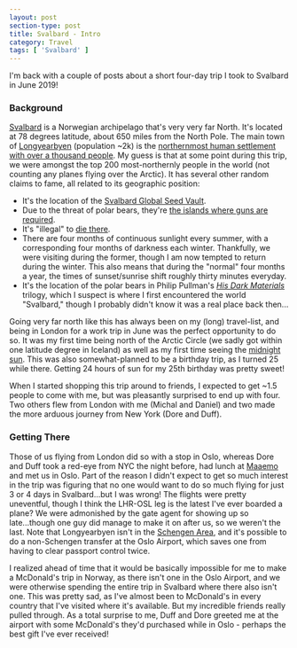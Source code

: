 ```yaml
---
layout: post
section-type: post
title: Svalbard - Intro
category: Travel
tags: [ 'Svalbard' ]
---
```


I'm back with a couple of posts about a short four-day trip I took to Svalbard in June 2019!

### Background

[Svalbard](https://en.wikipedia.org/wiki/Svalbard) is a Norwegian archipelago that's very very far North.
It's located at 78 degrees latitude, about 650 miles from the North Pole.
The main town of [Longyearbyen](https://en.wikipedia.org/wiki/Longyearbyen) (population ~2k) is the 
[northernmost human settlement with over a thousand people](https://en.wikipedia.org/wiki/Northernmost_settlements).
My guess is that at some point during this trip, we were amongst the top 200 most-northernly people in the world
(not counting any planes flying over the Arctic).
It has several other random claims to fame, all related to its geographic position:
+ It's the location of the [Svalbard Global Seed Vault](https://en.wikipedia.org/wiki/Svalbard_Global_Seed_Vault).
+ Due to the threat of polar bears, they're [the islands where guns are required](https://www.youtube.com/watch?v=ch7HwhGynXk).
+ It's "illegal" to [die there](https://www.menshealth.com/entertainment/a19423172/not-allowed-to-die-in-longyearbyen-norway/).
+ There are four months of continuous sunlight every summer, with a corresponding four months of darkness each winter. 
Thankfully, we were visiting during the former, though I am now tempted to return during the winter.
This also means that during the "normal" four months a year, the
times of sunset/sunrise shift roughly thirty minutes everyday.
+ It's the location of the polar bears in Philip Pullman's [*His Dark Materials*](https://en.wikipedia.org/wiki/Locations_in_His_Dark_Materials#Svalbard) 
trilogy, which I suspect is where I first encountered the world "Svalbard," though I probably didn't know 
it was a real place back then... 

Going very far north like this has always been on my (long) travel-list, and being in London for a
work trip in June was the perfect opportunity to do so. It was my first time being north of the Arctic Circle
(we sadly got within one latitude degree in Iceland) as well as my first time seeing the
[midnight sun](https://en.wikipedia.org/wiki/Midnight_sun). 
This was also somewhat-planned to be a birthday trip, as I turned 25 
while there. Getting 24 hours of sun for my 25th birthday was pretty sweet!

When I started shopping this trip around to friends, I expected to get ~1.5 people to come with me, but
was pleasantly surprised to end up with four. Two others flew from London with me (Michal and Daniel)
and two made the more arduous journey from New York (Dore and Duff).

### Getting There

Those of us flying from London did so with a stop in Oslo, whereas Dore and Duff took a red-eye from NYC
the night before, had lunch at [Maaemo](https://maaemo.no/) and met us in Oslo. Part of the reason 
I didn't expect to get so much interest in the trip was figuring that no one would want to do so much 
flying for just 3 or 4 days in Svalbard...but I was wrong! The flights were pretty uneventful, though
I think the LHR-OSL leg is the latest I've ever boarded a plane? We were admonished by the gate agent
for showing up so late...though one guy did manage to make it on after us, so we weren't the last.
Note that Longyearbyen isn't in the [Schengen Area](https://en.wikipedia.org/wiki/Schengen_Area), 
and it's possible to do a non-Schengen transfer
at the Oslo Airport, which saves one from having to clear passport control twice.

I realized ahead of time that it would be basically impossible for me to make a McDonald's trip in Norway, 
as there isn't one in the Oslo Airport, and we were otherwise spending the entire trip in Svalbard where 
there also isn't one. This was pretty sad, as I've almost been to McDonald's in every country that 
I've visited where it's available. 
But my incredible friends really pulled through. As a total surprise to me, Duff and Dore greeted me at the airport
with some McDonald's they'd purchased while in Oslo - perhaps the best gift I've ever received! 